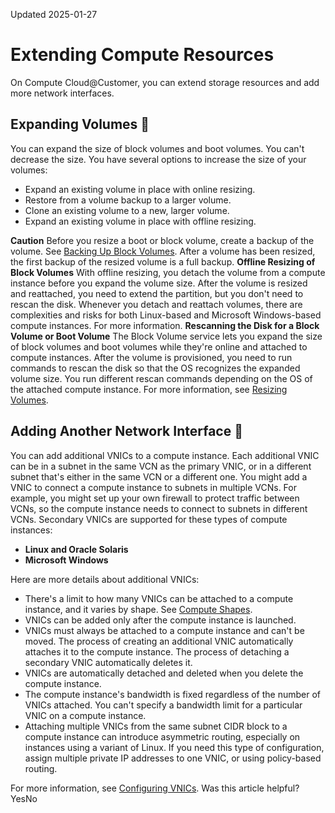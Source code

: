 Updated 2025-01-27
# Extending Compute Resources
On Compute Cloud@Customer, you can extend storage resources and add more network interfaces.
## Expanding Volumes 🔗 
You can expand the size of block volumes and boot volumes. You can't decrease the size.
You have several options to increase the size of your volumes:
  * Expand an existing volume in place with online resizing.
  * Restore from a volume backup to a larger volume. 
  * Clone an existing volume to a new, larger volume.
  * Expand an existing volume in place with offline resizing.


**Caution**
Before you resize a boot or block volume, create a backup of the volume. See [Backing Up Block Volumes](https://docs.oracle.com/en-us/iaas/compute-cloud-at-customer/topics/block/backing-up-block-volumes.htm#backing-up-block-volumes "On Oracle Compute Cloud@Customer, the backup feature for the Block Volume service enables you make a point-in-time snapshot of the data on a block or boot volume. These backups can then be restored to new volumes any time.").
After a volume has been resized, the first backup of the resized volume is a full backup.
**Offline Resizing of Block Volumes**
With offline resizing, you detach the volume from a compute instance before you expand the volume size. After the volume is resized and reattached, you need to extend the partition, but you don't need to rescan the disk. 
Whenever you detach and reattach volumes, there are complexities and risks for both Linux-based and Microsoft Windows-based compute instances. For more information.
**Rescanning the Disk for a Block Volume or Boot Volume**
The Block Volume service lets you expand the size of block volumes and boot volumes while they're online and attached to compute instances. 
After the volume is provisioned, you need to run commands to rescan the disk so that the OS recognizes the expanded volume size. You run different rescan commands depending on the OS of the attached compute instance. 
For more information, see [Resizing Volumes](https://docs.oracle.com/en-us/iaas/compute-cloud-at-customer/topics/block/resizing-volumes.htm#resizing-volumes "On Oracle Cloud Infrastructure, the Block Volume service lets you expand the size of block volumes and boot volumes.").
## Adding Another Network Interface 🔗 
You can add additional VNICs to a compute instance. Each additional VNIC can be in a subnet in the same VCN as the primary VNIC, or in a different subnet that's either in the same VCN or a different one.
You might add a VNIC to connect a compute instance to subnets in multiple VCNs. For example, you might set up your own firewall to protect traffic between VCNs, so the compute instance needs to connect to subnets in different VCNs. 
Secondary VNICs are supported for these types of compute instances:
  * **Linux and Oracle Solaris**
  * **Microsoft Windows**


Here are more details about additional VNICs:
  * There's a limit to how many VNICs can be attached to a compute instance, and it varies by shape. See [Compute Shapes](https://docs.oracle.com/en-us/iaas/compute-cloud-at-customer/topics/compute/compute-shapes.htm#compute-shapes "A shape is a template that determines the type and amount of resources that are allocated to a compute instance. Compute Cloud@Customer offers a choice between a flexible shape for generic workloads, and dedicated shapes for GPU-accelerated workloads.").
  * VNICs can be added only after the compute instance is launched.
  * VNICs must always be attached to a compute instance and can't be moved. The process of creating an additional VNIC automatically attaches it to the compute instance. The process of detaching a secondary VNIC automatically deletes it. 
  * VNICs are automatically detached and deleted when you delete the compute instance. 
  * The compute instance's bandwidth is fixed regardless of the number of VNICs attached. You can't specify a bandwidth limit for a particular VNIC on a compute instance.
  * Attaching multiple VNICs from the same subnet CIDR block to a compute instance can introduce asymmetric routing, especially on instances using a variant of Linux. If you need this type of configuration, assign multiple private IP addresses to one VNIC, or using policy-based routing.


For more information, see [Configuring VNICs](https://docs.oracle.com/en-us/iaas/compute-cloud-at-customer/topics/network/configuring-vnics.htm#configuring-vnics-and-ip-adresses "On Compute Cloud@Customer, the compute nodes have physical network interface cards \(NICs\). When you create a compute instance, the Networking service ensures that a VNIC is created on top of a physical interface, so that the instance can communicate over the network.").
Was this article helpful?
YesNo

